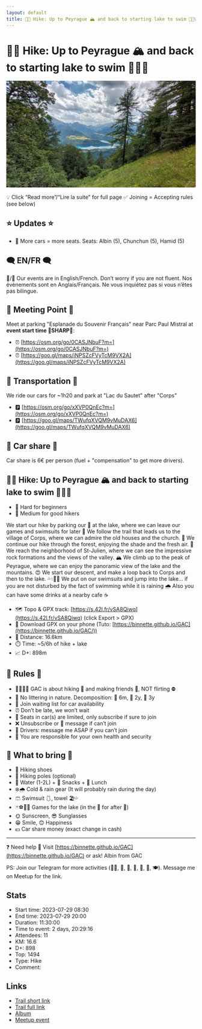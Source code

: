 ```yaml
---
layout: default
title: 🥾🔵 Hike: Up to Peyrague 🏔 and back to starting lake to swim 🌊🏊‍♀️
---
```


# 🥾🔵 Hike: Up to Peyrague 🏔 and back to starting lake to swim 🌊🏊‍♀️

![2023-07-29](../img/orig/2023-07-29.jpg)

💡 Click “Read more”/“Lire la suite” for full page ✅ Joining = Accepting rules (see below)

##  ⭐ Updates ⭐ 

* 📅 More cars = more seats. Seats: Albin (5), Chunchun (5), Hamid (5)

##  🗨️ EN/FR 🗨️ 
🦅/🐓 Our events are in English/French. Don’t worry if you are not fluent. Nos évènements sont en Anglais/Français. Ne vous inquiétez pas si vous n’êtes pas bilingue.

## 📍 Meeting Point 📍
Meet at parking "Esplanade du Souvenir Français" near Parc Paul Mistral at **event start time 🔺SHARP🔺**:

* ⏰ [https://osm.org/go/0CASJNbuF?m=](https://osm.org/go/0CASJNbuF?m=)
* ⏰ [https://goo.gl/maps/iNPSZcFVyTcM9VX2A](https://goo.gl/maps/iNPSZcFVyTcM9VX2A)

##  🚗 Transportation 🚗 
We ride our cars for \~1h20 and park at "Lac du Sautet" after "Corps"

* 🅿️ [https://osm.org/go/xXVP0QnEc?m=](https://osm.org/go/xXVP0QnEc?m=)
* 🅿️ [https://goo.gl/maps/TWufqXVQM9vMuDAX6](https://goo.gl/maps/TWufqXVQM9vMuDAX6)

##  🚗 Car share 🚗 
Car share is 6€ per person (fuel + "compensation" to get more drivers).

##  🥾🔵 Hike: Up to Peyrague 🏔 and back to starting lake to swim 🌊🏊‍♀️ 

* 🔴 Hard for beginners
* 🔵 Medium for good hikers

We start our hike by parking our 🚗 at the lake, where we can leave our games and swimsuits for later 👣 We follow the trail that leads us to the village of Corps, where we can admire the old houses and the church. 🌲 We continue our hike through the forest, enjoying the shade and the fresh air. 🌳 We reach the neighborhood of St-Julien, where we can see the impressive rock formations and the views of the valley. 🏔 We climb up to the peak of Peyrague, where we can enjoy the panoramic view of the lake and the mountains. 😍 We start our descent, and make a loop back to Corps and then to the lake. 💦💧🏊‍♂️ We put on our swimsuits and jump into the lake... if you are not disturbed by the fact of swimming while it is raining 🌧 Also you can have some drinks at a nearby cafe ☕

* 🗺️ Topo & GPX track: [https://s.42l.fr/vSA8Qiwq](https://s.42l.fr/vSA8Qiwq) (click Export > GPX)
* 📲 Download GPX on your phone (Tuto: [https://binnette.github.io/GAC](https://binnette.github.io/GAC/))
* 📏 Distance: 16.6km
* ⏱️ Time: \~5/6h of hike + lake
* 📈 D+: 898m

##  📜 Rules 📜 

* 🚶‍♀️🚶‍♂️ GAC is about hiking 🥾 and making friends 🤗, NOT flirting ⛔
* 🚮 No littering in nature. Decomposition: 🍊 6m, 🍌 2y, 🥚 3y
* 🚗 Join waiting list for car availability
* ⏰ Don’t be late, we won’t wait
* 💺 Seats in car(s) are limited, only subscribe if sure to join
* ❌ Unsubscribe or 💬 message if can’t join
* 🚗 Drivers: message me ASAP if you can’t join
* 💟 You are responsible for your own health and security

##  🎒 What to bring 🎒 

* 🥾 Hiking shoes
* 🥢 Hiking poles (optional)
* 🧃 Water (1-2L) + 🍫 Snacks + 🥗 Lunch
* ❄️🌧️ Cold & rain gear (It will probably rain during the day)
* 🩳 Swimsuit 🩱, towel 🏖️💦
* 🃏⚽🥏🎲 Games for the lake (in the 🚗 for after 🥾)
* 🌞 Sunscreen, 😎 Sunglasses
* 😁 Smile, 😊 Happiness
* 💵 Car share money (exact change in cash)

***

❓ Need help 🤔 Visit [https://binnette.github.io/GAC](https://binnette.github.io/GAC) or ask!
Albin from GAC

PS: Join our Telegram for more activities (🧗‍♀️, 🏓, 🎳, 🎲, 🎥, 🎵, 🍽️). Message me on Meetup for the link.

## Stats

- Start time: 2023-07-29 08:30
- End time: 2023-07-29 20:00
- Duration: 11:30:00
- Time to event: 2 days, 20:29:16
- Attendees: 11
- KM: 16.6
- D+: 898
- Top: 1494
- Type: Hike
- Comment: 

## Links

- [Trail short link](https://s.42l.fr/vSA8Qiwq)
- [Trail full link]()
- [Album](https://binnette.github.io/GacImg2023/2023-07-29-🥾🔵-Hike-Up-to-Peyrague-🏔-and-back-to-starting-lake-to-swim-🌊🏊‍♀️.html)
- [Meetup event](https://www.meetup.com/grenoble-adventure-club-english-french/events/295044668/)
